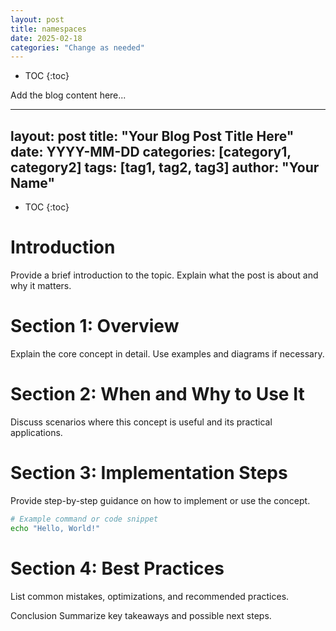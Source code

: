 ```yaml
---
layout: post
title: namespaces
date: 2025-02-18
categories: "Change as needed"
---
```


* TOC
{:toc}

Add the blog content here...

---
layout: post
title: "Your Blog Post Title Here"
date: YYYY-MM-DD
categories: [category1, category2]
tags: [tag1, tag2, tag3]
author: "Your Name"
---

* TOC
{:toc}

# Introduction
Provide a brief introduction to the topic. Explain what the post is about and why it matters.

# Section 1: Overview
Explain the core concept in detail. Use examples and diagrams if necessary.

# Section 2: When and Why to Use It
Discuss scenarios where this concept is useful and its practical applications.

# Section 3: Implementation Steps
Provide step-by-step guidance on how to implement or use the concept.
```bash
# Example command or code snippet
echo "Hello, World!"
```
# Section 4: Best Practices
List common mistakes, optimizations, and recommended practices.

Conclusion
Summarize key takeaways and possible next steps.


